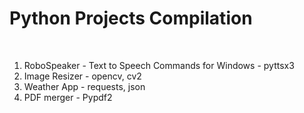 <h1>Python Projects Compilation</h1> <br>
<ol>
  <li>RoboSpeaker - Text to Speech Commands for Windows - pyttsx3</li>
  <li>Image Resizer - opencv, cv2</li>
  <li>Weather App - requests, json</li>
  <li>PDF merger - Pypdf2</li>
</ol>
